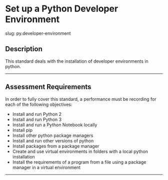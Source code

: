 
# Set up a Python Developer Environment

slug: py.developer-environment

## Description
This standard deals with the installation of developer environments in python.

---
## Assessment Requirements
In order to fully cover this standard, a performance must be recording for each of the following objectives:

- Install and run Python 2
- Install and run Python 3
- Install and run a Python Notebook locally
- Install pip
- Install other python package managers
- Install and run other versions of python
- Install packages from a package manager
- Create and use virtual environments in folders with a local python installation
- Install the requirements of a program from a file using a package manager in a virtual environment



---
